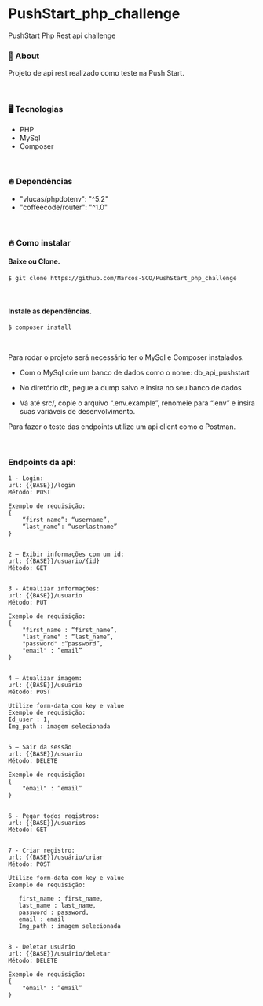 # PushStart_php_challenge
PushStart Php Rest api challenge 

### <p id='about'>📑 About</p>

Projeto de api rest realizado como teste na Push Start.

<br/>

### <p id='tecnology'>🖥 Tecnologias</p>

<ul>
  <li>PHP</li>
  <li>MySql</li>
  <li>Composer</li>
</ul>
 
<br/>

### <p id='install'>🔥 Dependências</p>

<ul>
  <li>"vlucas/phpdotenv": "^5.2"</li>
  <li>"coffeecode/router": "^1.0"</li>
</ul>

<br>

### <p id='install'>🔥 Como instalar</p>

#### Baixe ou Clone.

```shell
$ git clone https://github.com/Marcos-SCO/PushStart_php_challenge
```

<br/>

#### Instale as dependências.

```shell
$ composer install
```

<br>

Para rodar o projeto será necessário ter o MySql e Composer instalados.

- Com o MySql crie um banco de dados como o nome: db_api_pushstart

- No diretório db, pegue a dump salvo e insira no seu banco de dados

- Vá até src/, copie o arquivo “.env.example”, renomeie para “.env” e insira suas variáveis de desenvolvimento.

Para fazer o teste das endpoints utilize um api client como o Postman.

<br/>


### Endpoints da api:
    
    1 - Login: 
    url: {{BASE}}/login  
    Método: POST

    Exemplo de requisição:
    {
        “first_name”: “username”, 
        “last_name”: “userlastname” 
    }


    2 – Exibir informações com um id: 
    url: {{BASE}}/usuario/{id}  
    Método: GET


    3 - Atualizar informações: 
    url: {{BASE}}/usuario  
    Método: PUT
    
    Exemplo de requisição:
    {
        "first_name : “first_name”,
        "last_name" : “last_name”,
        "password" :“password”,
        "email" : ”email” 
    }


    4 – Atualizar imagem: 
    url: {{BASE}}/usuario  
    Método: POST

    Utilize form-data com key e value
    Exemplo de requisição:
    Id_user : 1,
    Img_path : imagem selecionada  


    5 – Sair da sessão
    url: {{BASE}}/usuario  
    Método: DELETE

    Exemplo de requisição:
    {
        "email" : ”email” 
    }


    6 - Pegar todos registros:
    url: {{BASE}}/usuarios  
    Método: GET


    7 - Criar registro: 
    url: {{BASE}}/usuário/criar  
    Método: POST

    Utilize form-data com key e value
    Exemplo de requisição:
       
       first_name : first_name,
       last_name : last_name,
       password : password,
       email : email 
       Img_path : imagem selecionada  


    8 - Deletar usuário
    url: {{BASE}}/usuário/deletar  
    Método: DELETE

    Exemplo de requisição:
    {
        "email" : ”email” 
    }

